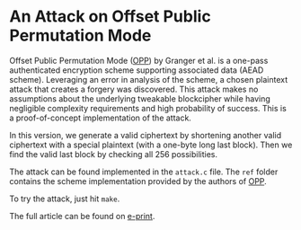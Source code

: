 # An Attack on Offset Public Permutation Mode

Offset Public Permutation Mode ([OPP](https://eprint.iacr.org/2015/999.pdf)) by Granger et al. is a one-pass authenticated encryption scheme supporting associated data (AEAD scheme). 
Leveraging an error in analysis of the scheme, a chosen plaintext attack that creates a forgery was discovered. 
This attack makes no assumptions about the underlying tweakable blockcipher while having negligible complexity requirements and high probability of success. 
This is a proof-of-concept implementation of the attack.

In this version, we generate a valid ciphertext by shortening another valid ciphertext with a special plaintext (with a one-byte long last block).
Then we find the valid last block by checking all 256 possibilities.

The attack can be found implemented in the `attack.c` file.
The `ref` folder contains the scheme implementation provided by the authors of [OPP](https://github.com/MEM-AEAD/mem-aead).

To try the attack, just hit `make`.

The full article can be found on [e-print](https://eprint.iacr.org/2018/351.pdf).
